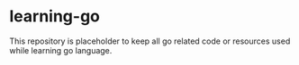 # learning-go
This repository is placeholder to keep all go related code or resources used while learning go language.
